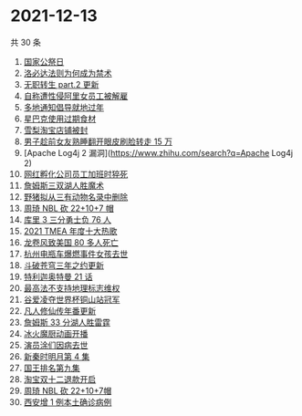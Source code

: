 # 2021-12-13

共 30 条

<!-- BEGIN -->
<!-- 最后更新时间 Mon Dec 13 2021 14:11:33 GMT+0800 (China Standard Time) -->

1. [国家公祭日](https://www.zhihu.com/search?q=国家公祭日)
1. [洛必达法则为何成为禁术](https://www.zhihu.com/search?q=洛必达法则)
1. [无职转生 part.2 更新](https://www.zhihu.com/search?q=无职转生)
1. [自称遭性侵阿里女员工被解雇](https://www.zhihu.com/search?q=阿里女员工)
1. [多地通知倡导就地过年](https://www.zhihu.com/search?q=就地过年)
1. [星巴克使用过期食材](https://www.zhihu.com/search?q=星巴克)
1. [雪梨淘宝店铺被封](https://www.zhihu.com/search?q=雪梨)
1. [男子趁前女友熟睡翻开眼皮刷脸转走 15 万](https://www.zhihu.com/search?q=男子翻前女友眼皮刷脸支付)
1. [Apache Log4j 2 漏洞](https://www.zhihu.com/search?q=Apache Log4j 2)
1. [网红孵化公司员工加班时猝死](https://www.zhihu.com/search?q=加班猝死)
1. [詹姆斯三双湖人胜魔术](https://www.zhihu.com/search?q=湖人)
1. [野猪拟从三有动物名录中删除](https://www.zhihu.com/search?q=野猪)
1. [周琦 NBL 砍 22+10+7 帽](https://www.zhihu.com/search?q=周琦)
1. [库里 3 三分勇士负 76 人](https://www.zhihu.com/search?q=勇士)
1. [2021 TMEA 年度十大热歌](https://www.zhihu.com/search?q=年度十大热歌)
1. [龙卷风致美国 80 多人死亡](https://www.zhihu.com/search?q=龙卷风)
1. [杭州电瓶车爆燃事件女孩去世](https://www.zhihu.com/search?q=杭州电瓶车爆燃)
1. [斗破苍穹三年之约更新](https://www.zhihu.com/search?q=斗破苍穹三年之约)
1. [特利迦奥特曼 21 话](https://www.zhihu.com/search?q=特利迦奥特曼)
1. [最高法不支持地理标志维权](https://www.zhihu.com/search?q=地理标志维权)
1. [谷爱凌夺世界杯铜山站冠军](https://www.zhihu.com/search?q=谷爱凌)
1. [凡人修仙传年番更新](https://www.zhihu.com/search?q=凡人修仙传)
1. [詹姆斯 33 分湖人胜雷霆](https://www.zhihu.com/search?q=湖人)
1. [冰火魔厨动画开播](https://www.zhihu.com/search?q=冰火魔厨)
1. [演员涂们因病去世](https://www.zhihu.com/search?q=涂们)
1. [新秦时明月第 4 集](https://www.zhihu.com/search?q=新秦时明月)
1. [国王排名第九集](https://www.zhihu.com/search?q=国王排名)
1. [淘宝双十二退款开启](https://www.zhihu.com/search?q=双十二退款)
1. [周琦 NBL 砍 22+10+7帽](https://www.zhihu.com/search?q=周琦)
1. [西安增 1 例本土确诊病例](https://www.zhihu.com/search?q=西安疫情)

<!-- END -->
